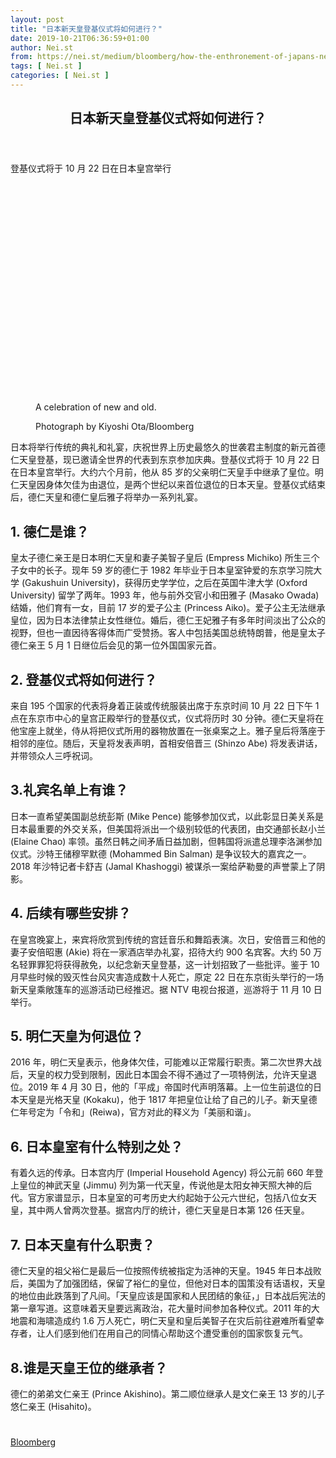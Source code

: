 ```yaml
---
layout: post
title: "日本新天皇登基仪式将如何进行？"
date: 2019-10-21T06:36:59+01:00
author: Nei.st
from: https://nei.st/medium/bloomberg/how-the-enthronement-of-japans-new-emperor-will-work
tags: [ Nei.st ]
categories: [ Nei.st ]
---
```


<article class="post-6907 post type-post status-publish format-standard hentry category-bloomberg" id="post-6907">
 <header class="page-header medium Archives">
  <div class="page-header__image">
  </div>
  <div class="page-header__content">
   <h1 class="page-title text-align-center">
    日本新天皇登基仪式将如何进行？
   </h1>
  </div>
 </header>
 <div class="entry-content aesop-entry-content" id="post-6907-content">
  <link as="font" crossorigin="anonymous" href="//cdn.jsdelivr.net/gh/0nd1jyU39XQ/_/glyph/font-face/0uIzqoZjSuJfvSBnvgXTcApMtcVhMcpr.woff" rel="preload" type="font/woff"/>
  <link as="font" crossorigin="anonymous" href="//cdn.jsdelivr.net/gh/0nd1jyU39XQ/_/glyph/font-face/1sTnSLZWDKucPX6SAk.woff" rel="preload" type="font/woff"/>
  <p class="blog-post__description">
   登基仪式将于 10 月 22 日在日本皇宫举行
  </p>
  <span id="more-6907">
  </span>
  <div class="container img component-image">
   <div class="aspectRatioPlaceholder" style="padding-bottom:66.7%;height: 0;">
    <div class="progressiveMedia" data-height="1334" data-width="2000">
     <img alt="" class="progressiveMedia-image" data-src="https://cdn.jsdelivr.net/gh/0nd1jyU39XQ/_/img/1/e52bf525ly1g85r9n37uij21jk112qes.jpg" src="https://cdn.jsdelivr.net/gh/0nd1jyU39XQ/_/img/1/e52bf525ly1g85r9n37uij21jk112qes.jpg"/>
    </div>
   </div>
   <div class="aesop-image-component">
    <figure class="aesop-image-component-image aesop-component-align-center aesop-image-component-caption-left">
     <figcaption class="aesop-image-component-caption">
      <p class="aesop-cap-description">
       A celebration of new and old.
      </p>
      <p class="aesop-cap-cred">
       Photograph by Kiyoshi Ota/Bloomberg
      </p>
     </figcaption>
    </figure>
   </div>
  </div>
  <p>
   日本将举行传统的典礼和礼宴，庆祝世界上历史最悠久的世袭君主制度的新元首德仁天皇登基，现已邀请全世界的代表到东京参加庆典。登基仪式将于 10 月 22 日在日本皇宫举行。大约六个月前，他从 85 岁的父亲明仁天皇手中继承了皇位。明仁天皇因身体欠佳为由退位，是两个世纪以来首位退位的日本天皇。登基仪式结束后，德仁天皇和德仁皇后雅子将举办一系列礼宴。
  </p>
  <p>
   <h2>
    1. 德仁是谁？
   </h2>
  </p>
  <p>
   皇太子德仁亲王是日本明仁天皇和妻子美智子皇后 (Empress Michiko) 所生三个子女中的长子。现年 59 岁的德仁于 1982 年毕业于日本皇室钟爱的东京学习院大学 (Gakushuin University)，获得历史学学位，之后在英国牛津大学 (Oxford University) 留学了两年。1993 年，他与前外交官小和田雅子 (Masako Owada) 结婚，他们育有一女，目前 17 岁的爱子公主 (Princess Aiko)。爱子公主无法继承皇位，因为日本法律禁止女性继位。婚后，德仁王妃雅子有多年时间淡出了公众的视野，但也一直因待客得体而广受赞扬。客人中包括美国总统特朗普，他是皇太子德仁亲王 5 月 1 日继位后会见的第一位外国国家元首。
  </p>
  <p>
   <h2>
    2. 登基仪式将如何进行？
   </h2>
  </p>
  <p>
   来自 195 个国家的代表将身着正装或传统服装出席于东京时间 10 月 22 日下午 1 点在东京市中心的皇宫正殿举行的登基仪式，仪式将历时 30 分钟。德仁天皇将在他宝座上就坐，侍从将把仪式所用的器物放置在一张桌案之上。雅子皇后将落座于相邻的座位。随后，天皇将发表声明，首相安倍晋三 (Shinzo Abe) 将发表讲话，并带领众人三呼祝词。
  </p>
  <div class="code-block code-block-1" style="margin: 8px 0; clear: both;">
   <div class="container ads_KbHEVhh8Rw">
    <div class="card card--blog post-sidebar">
     <div class="card-body">
      <div class="logo_ngcontent-kty-0">
      </div>
      <div class="iframe-blocker U6XAMK63Vh00WqvF2BacIQ">
       <div class="background-h60B">
       </div>
       <div class="WumZiPCS4MeMw4pxQ">
       </div>
      </div>
     </div>
     <div class="card-footer">
      <div class="card-footer-wrapper" layout="row bottom-left">
      </div>
     </div>
    </div>
   </div>
  </div>
  <p>
   <h2>
    3.礼宾名单上有谁？
   </h2>
  </p>
  <p>
   日本一直希望美国副总统彭斯 (Mike Pence) 能够参加仪式，以此彰显日美关系是日本最重要的外交关系，但美国将派出一个级别较低的代表团，由交通部长赵小兰 (Elaine Chao) 率领。虽然日韩之间矛盾日益加剧，但韩国将派遣总理李洛渊参加仪式。沙特王储穆罕默德 (Mohammed Bin Salman) 是争议较大的嘉宾之一。2018 年沙特记者卡舒吉 (Jamal Khashoggi) 被谋杀一案给萨勒曼的声誉蒙上了阴影。
  </p>
  <p>
   <h2>
    4. 后续有哪些安排？
   </h2>
  </p>
  <p>
   在皇宫晚宴上，来宾将欣赏到传统的宫廷音乐和舞蹈表演。次日，安倍晋三和他的妻子安倍昭惠 (Akie) 将在一家酒店举办礼宴，招待大约 900 名宾客。大约 50 万名轻罪罪犯将获得赦免，以纪念新天皇登基，这一计划招致了一些批评。鉴于 10 月早些时候的毁灭性台风灾害造成数十人死亡，原定 22 日在东京街头举行的一场新天皇乘敞篷车的巡游活动已经推迟。据 NTV 电视台报道，巡游将于 11 月 10 日举行。
  </p>
  <p>
   <h2>
    5. 明仁天皇为何退位？
   </h2>
  </p>
  <p>
   2016 年，明仁天皇表示，他身体欠佳，可能难以正常履行职责。第二次世界大战后，天皇的权力受到限制，因此日本国会不得不通过了一项特例法，允许天皇退位。2019 年 4 月 30 日，他的「平成」帝国时代声明落幕。上一位生前退位的日本天皇是光格天皇 (Kokaku)，他于 1817 年把皇位让给了自己的儿子。新天皇德仁年号定为「令和」(Reiwa)，官方对此的释义为「美丽和谐」。
  </p>
  <div class="code-block code-block-1" style="margin: 8px 0; clear: both;">
   <div class="container ads_KbHEVhh8Rw">
    <div class="card card--blog post-sidebar">
     <div class="card-body">
      <div class="logo_ngcontent-kty-0">
      </div>
      <div class="iframe-blocker U6XAMK63Vh00WqvF2BacIQ">
       <div class="background-h60B">
       </div>
       <div class="WumZiPCS4MeMw4pxQ">
       </div>
      </div>
     </div>
     <div class="card-footer">
      <div class="card-footer-wrapper" layout="row bottom-left">
      </div>
     </div>
    </div>
   </div>
  </div>
  <p>
   <h2>
    6. 日本皇室有什么特别之处？
   </h2>
  </p>
  <p>
   有着久远的传承。日本宫内厅 (Imperial Household Agency) 将公元前 660 年登上皇位的神武天皇 (Jimmu) 列为第一代天皇，传说他是太阳女神天照大神的后代。官方家谱显示，日本皇室的可考历史大约起始于公元六世纪，包括八位女天皇，其中两人曾两次登基。据宫内厅的统计，德仁天皇是日本第 126 任天皇。
  </p>
  <p>
   <h2>
    7. 日本天皇有什么职责？
   </h2>
  </p>
  <p>
   德仁天皇的祖父裕仁是最后一位按照传统被指定为活神的天皇。1945 年日本战败后，美国为了加强团结，保留了裕仁的皇位，但他对日本的国策没有话语权，天皇的地位由此跌落到了凡间。「天皇应该是国家和人民团结的象征，」日本战后宪法的第一章写道。这意味着天皇要远离政治，花大量时间参加各种仪式。2011 年的大地震和海啸造成约 1.6 万人死亡，明仁天皇和皇后美智子在灾后前往避难所看望幸存者，让人们感到他们在用自己的同情心帮助这个遭受重创的国家恢复元气。
  </p>
  <p>
   <h2>
    8.谁是天皇王位的继承者？
   </h2>
  </p>
  <p>
   德仁的弟弟文仁亲王 (Prince Akishino)。第二顺位继承人是文仁亲王 13 岁的儿子悠仁亲王 (Hisahito)。
  </p>
  <div class="code-block code-block-1" style="margin: 8px 0; clear: both;">
   <div class="container ads_KbHEVhh8Rw">
    <div class="card card--blog post-sidebar">
     <div class="card-body">
      <div class="logo_ngcontent-kty-0">
      </div>
      <div class="iframe-blocker U6XAMK63Vh00WqvF2BacIQ">
       <div class="background-h60B">
       </div>
       <div class="WumZiPCS4MeMw4pxQ">
       </div>
      </div>
     </div>
     <div class="card-footer">
      <div class="card-footer-wrapper" layout="row bottom-left">
      </div>
     </div>
    </div>
   </div>
  </div>
  <div class="container ag ah">
   <div class="fe n el">
    <a class="dt du bn bo bp bq br bs bt bu dv dw bx by dx dy" href="https://nei.st/medium/bloomberg-businessweek?source=https://www.bloomberg.com/news/articles/2019-10-17/how-the-enthronement-of-japan-s-new-emperor-will-work-quicktake">
     <div class="c ff fg ag ah fh el fi fj ce fk fl fm fn fo fp fq fr fs ft fu">
      <div class="bs em en eo ep eq fv ah fw fg ag bm eu fx q fy fz p ac">
      </div>
     </div>
    </a>
   </div>
  </div>
  <div class="code-block code-block-2" style="margin: 8px 0; clear: both;">
   <br/>
   <div class="container ads_KbHEVhh8Rw">
    <div class="card card--blog post-sidebar">
     <div class="card-body">
      <div class="logo_ngcontent-kty-0">
      </div>
      <div class="iframe-blocker U6XAMK63Vh00WqvF2BacIQ">
       <div class="background-h60B">
       </div>
       <div class="WumZiPCS4MeMw4pxQ">
       </div>
      </div>
     </div>
     <div class="card-footer">
      <div class="card-footer-wrapper" layout="row bottom-left">
      </div>
     </div>
    </div>
   </div>
  </div>
 </div>
 <footer class="entry-footer">
  <div class="categories icon-link">
   <a href="https://nei.st/category/medium/bloomberg" rel="category tag">
    Bloomberg
   </a>
  </div>
 </footer>
</article>

